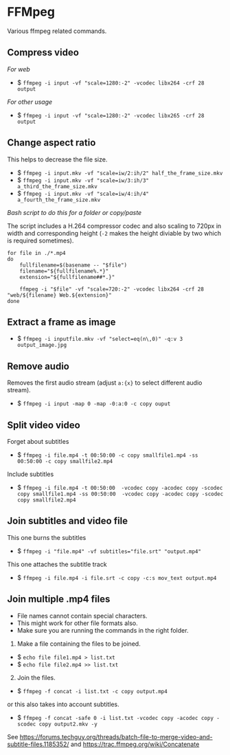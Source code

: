 # FFMpeg

Various ffmpeg related commands.

## Compress video

*For web*
* $ `ffmpeg -i input -vf "scale=1280:-2" -vcodec libx264 -crf 28 output`

*For other usage*
* $ `ffmpeg -i input -vf "scale=1280:-2" -vcodec libx265 -crf 28 output`

## Change aspect ratio

This helps to decrease the file size. 

* $ `ffmpeg -i input.mkv -vf "scale=iw/2:ih/2" half_the_frame_size.mkv`
* $ `ffmpeg -i input.mkv -vf "scale=iw/3:ih/3" a_third_the_frame_size.mkv`
* $ `ffmpeg -i input.mkv -vf "scale=iw/4:ih/4" a_fourth_the_frame_size.mkv`

*Bash script to do this for a folder or copy/paste*

The script includes a H.264 compressor codec and also scaling to 720px in width and corresponding height (`-2` makes the height diviable by two which is required sometimes).

```
for file in ./*.mp4
do
    fullfilename=$(basename -- "$file")
    filename="${fullfilename%.*}"
    extension="${fullfilename##*.}"

    ffmpeg -i "$file" -vf "scale=720:-2" -vcodec libx264 -crf 28 "web/${filename} Web.${extension}"
done

```

## Extract a frame as image

* $ `ffmpeg -i inputfile.mkv -vf "select=eq(n\,0)" -q:v 3 output_image.jpg`

## Remove audio

Removes the first audio stream (adjust `a:{x}` to select different audio stream).

* $ `ffmpeg -i input -map 0 -map -0:a:0 -c copy ouput`

## Split video video

Forget about subtitles

* $ `ffmpeg -i file.mp4 -t 00:50:00 -c copy smallfile1.mp4 -ss 00:50:00 -c copy smallfile2.mp4`

Include subtitles

* $ `ffmpeg -i file.mp4 -t 00:50:00  -vcodec copy -acodec copy -scodec copy smallfile1.mp4 -ss 00:50:00  -vcodec copy -acodec copy -scodec copy smallfile2.mp4`

## Join subtitles and video file

This one burns the subtitles

* $ `ffmpeg -i "file.mp4" -vf subtitles="file.srt" "output.mp4"`

This one attaches the subtitle track

* $ `ffmpeg -i file.mp4 -i file.srt -c copy -c:s mov_text output.mp4`

## Join multiple .mp4 files

* File names cannot contain special characters. 
* This might work for other file formats also. 
* Make sure you are running the commands in the right folder.

1. Make a file containing the files to be joined.

* $ `echo file file1.mp4 > list.txt`
* $ `echo file file2.mp4 >> list.txt` 

2. Join the files.

* $ `ffmpeg -f concat -i list.txt -c copy output.mp4`

or this also takes into account subtitles.

* $ `ffmpeg -f concat -safe 0 -i list.txt -vcodec copy -acodec copy -scodec copy output2.mkv -y`

See https://forums.techguy.org/threads/batch-file-to-merge-video-and-subtitle-files.1185352/ and https://trac.ffmpeg.org/wiki/Concatenate
